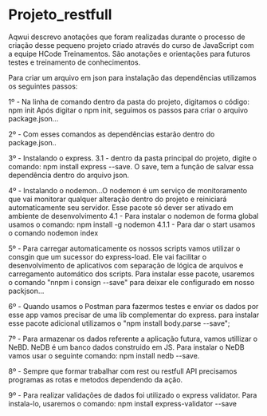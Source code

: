 # Projeto_restfull

Aqwui descrevo anotações que foram realizadas durante o processo de criação desse pequeno projeto criado através do curso de JavaScript com 
a equipe HCode Treinamentos.
São anotações e orientações para futuros testes e treinamento de conhecimentos.


Para criar um arquivo em json para instalação das dependências utilizamos os seguintes passos:

1º - Na linha de comando dentro da pasta do projeto, digitamos o código: npm init
    Após digitar o npm init, seguimos os passos para criar o arquivo package.json...
    
2º - Com esses comandos as dependências estarão dentro do package.json..

3º - Instalando o express.
    3.1 - dentro da pasta principal do projeto, digite o comando: npm install express --save. O save, tem a
    função de salvar essa dependência dentro do arquivo json.
    
4º - Instalando o nodemon...O nodemon é um serviço de monitoramento que vai monitorar qualquer alteração dentro
    do projeto e reiniciará automaticamente seu servidor. Esse pacote só dever ser ativado em ambiente de desenvolvimento
    4.1 - Para instalar o nodemon de forma global usamos o comando: npm install -g nodemon
        4.1.1 - Para dar o start usamos o comando nodemon index
        
5º - Para carregar automaticamente os nossos scripts vamos utilizar o consgin que um sucessor do express-load. Ele vai facilitar
o desenvolvimento de aplicativos com separação de lógica de arquivos e carregamento automático dos scripts.
    Para instalar esse pacote, usaremos o comando "nnpm i consign --save" para deixar ele configurado em nosso packjson...

6º - Quando usamos o Postman para fazermos testes e enviar os dados por esse app vamos precisar de uma lib complementar do 
express.
    para instalar esse pacote adicional utilizamos o "npm install body.parse --save";

7º - Para armazenar os dados referente a aplicação futura, vamos utillizar o NeBD. NeDB é um banco dados construido
em JS.
    Para instalar o NeDB vamos usar o seguinte comando: npm install nedb --save.

8º - Sempre que formar trabalhar com rest ou restfull API precisamos programas as rotas e metodos dependendo da ação.

9º - Para realizar validações de dados foi utilizado o express validator. Para instala-lo, usaremos o comando:
    npm install express-validator --save
